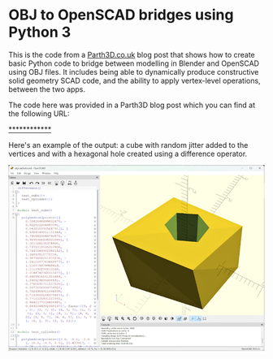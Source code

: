 # OBJ to OpenSCAD bridges using Python 3

This is the code from a [Parth3D.co.uk](https://parth3d.co.uk/) blog post that shows how to create basic Python code to bridge between modelling in Blender and OpenSCAD using OBJ files. It includes being able to dynamically produce constructive solid geometry SCAD code, and the ability to apply vertex-level operations, between the two apps.

The code here was provided in a Parth3D blog post which you can find at the following URL:

[************]()

Here's an example of the output: a cube with random jitter added to the vertices and with a hexagonal hole created using a difference operator.

![The output of the Python code showing a jittery cube with a hexagonal hole through it](./openscadcube.png)

